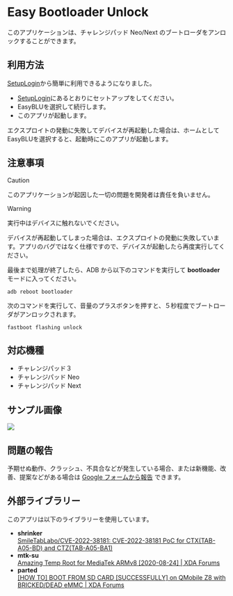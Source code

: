 # Easy Bootloader Unlock

このアプリケーションは、チャレンジパッド Neo/Next のブートローダをアンロックすることができます。

## 利用方法

[SetupLogin](https://github.com/Kobold831/SetupLogin)から簡単に利用できるようになりました。

+ [SetupLogin](https://github.com/Kobold831/SetupLogin/blob/master/docs/README.md)にあるとおりにセットアップをしてください。
+ EasyBLUを選択して続行します。
+ このアプリが起動します。

エクスプロイトの発動に失敗してデバイスが再起動した場合は、ホームとしてEasyBLUを選択すると、起動時にこのアプリが起動します。

## 注意事項

> [!CAUTION]
> このアプリケーションが起因した一切の問題を開発者は責任を負いません。

> [!WARNING]
> 実行中はデバイスに触れないでください。

デバイスが再起動してしまった場合は、エクスプロイトの発動に失敗しています。アプリのバグではなく仕様ですので、デバイスが起動したら再度実行してください。

最後まで処理が終了したら、ADB から以下のコマンドを実行して **bootloader** モードに入ってください。
```
adb reboot bootloader
```
次のコマンドを実行して、音量のプラスボタンを押すと、５秒程度でブートローダがアンロックされます。
```
fastboot flashing unlock
```

## 対応機種

- チャレンジパッド３
- チャレンジパッド Neo
- チャレンジパッド Next

## サンプル画像

[![](https://github.com/user-attachments/assets/e7b4b17b-dab3-4d6b-a230-1157ea54f0db)](#)

## 問題の報告

予期せぬ動作、クラッシュ、不具合などが発生している場合、または新機能、改善、提案などがある場合は [Google フォームから報告](https://forms.gle/c1Jj52NN1uuduW4N9) できます。

## 外部ライブラリー

このアプリは以下のライブラリーを使用しています。

- **shrinker**  
  [SmileTabLabo/CVE-2022-38181: CVE-2022-38181 PoC for CTX(TAB-A05-BD) and CTZ(TAB-A05-BA1)](https://github.com/SmileTabLabo/CVE-2022-38181)
- **mtk-su**  
  [Amazing Temp Root for MediaTek ARMv8 \[2020-08-24\] | XDA Forums](https://xdaforums.com/t/3922213/)
- **parted**  
  [\[HOW TO\] BOOT FROM SD CARD \[SUCCESSFULLY\] on QMobile Z8 with BRICKED/DEAD eMMC | XDA Forums](https://xdaforums.com/t/3712171/)